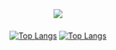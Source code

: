 <div align="center">
   <a href="https://discord.com/users/794721378724741120" target="_blank">
      <img src="[![Discord Presence](https://lanyard.cnrad.dev/api/794721378724741120
                            )](https://discord.com/users/794721378724741120)">
   </a>


### 


[![Top Langs](https://github-readme-stats.vercel.app/api?username=bodrumlubebek&theme=synthwave&show_icons=true)](https://github.com/bodrumlubebek/bodrumlubebek?old_theme=react)
[![Top Langs](https://github-readme-stats.vercel.app/api/top-langs/?username=kardespro&hide=javascript,html,nodejs&show_icons=true&theme=react)](https://github.com/bodrumlubebek/bodrumlubebek)

